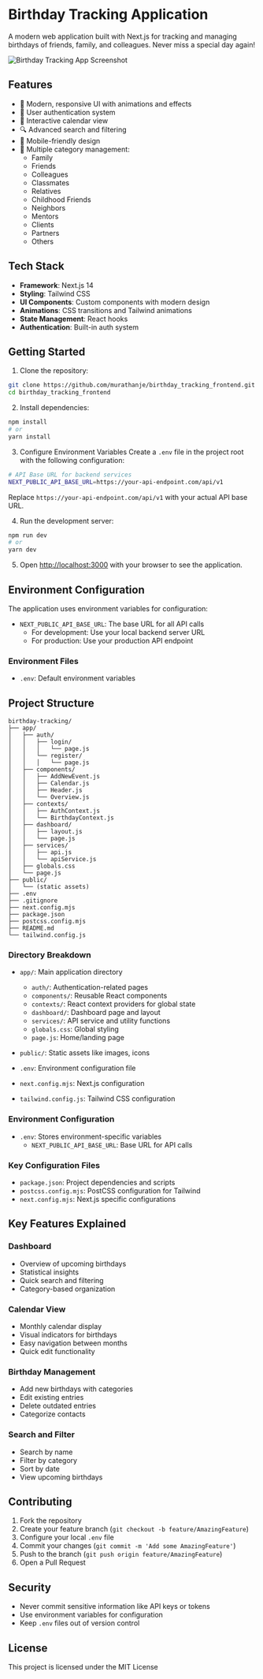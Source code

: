 # Birthday Tracking Application

A modern web application built with Next.js for tracking and managing birthdays of friends, family, and colleagues. Never miss a special day again!

![Birthday Tracking App Screenshot](https://i.hizliresim.com/adcxccu.png)

## Features

- 🎨 Modern, responsive UI with animations and effects
- 👤 User authentication system
- 📅 Interactive calendar view
- 🔍 Advanced search and filtering
- 📱 Mobile-friendly design
- 🎯 Multiple category management:
  - Family
  - Friends
  - Colleagues
  - Classmates
  - Relatives
  - Childhood Friends
  - Neighbors
  - Mentors
  - Clients
  - Partners
  - Others

## Tech Stack

- **Framework**: Next.js 14
- **Styling**: Tailwind CSS
- **UI Components**: Custom components with modern design
- **Animations**: CSS transitions and Tailwind animations
- **State Management**: React hooks
- **Authentication**: Built-in auth system

## Getting Started

1. Clone the repository:
```bash
git clone https://github.com/murathanje/birthday_tracking_frontend.git
cd birthday_tracking_frontend
```

2. Install dependencies:
```bash
npm install
# or
yarn install
```

3. Configure Environment Variables
Create a `.env` file in the project root with the following configuration:
```bash
# API Base URL for backend services
NEXT_PUBLIC_API_BASE_URL=https://your-api-endpoint.com/api/v1
```
Replace `https://your-api-endpoint.com/api/v1` with your actual API base URL.

4. Run the development server:
```bash
npm run dev
# or
yarn dev
```

5. Open [http://localhost:3000](http://localhost:3000) with your browser to see the application.

## Environment Configuration

The application uses environment variables for configuration:

- `NEXT_PUBLIC_API_BASE_URL`: The base URL for all API calls
  - For development: Use your local backend server URL
  - For production: Use your production API endpoint

### Environment Files

- `.env`: Default environment variables

## Project Structure

```
birthday-tracking/
├── app/
│   ├── auth/
│   │   ├── login/
│   │   │   └── page.js
│   │   └── register/
│   │   │   └── page.js
│   ├── components/
│   │   ├── AddNewEvent.js
│   │   ├── Calendar.js
│   │   ├── Header.js
│   │   └── Overview.js
│   ├── contexts/
│   │   ├── AuthContext.js
│   │   └── BirthdayContext.js
│   ├── dashboard/
│   │   ├── layout.js
│   │   └── page.js
│   ├── services/
│   │   ├── api.js
│   │   └── apiService.js
│   ├── globals.css
│   └── page.js
├── public/
│   └── (static assets)
├── .env
├── .gitignore
├── next.config.mjs
├── package.json
├── postcss.config.mjs
├── README.md
└── tailwind.config.js
```

### Directory Breakdown

- `app/`: Main application directory
  - `auth/`: Authentication-related pages
  - `components/`: Reusable React components
  - `contexts/`: React context providers for global state
  - `dashboard/`: Dashboard page and layout
  - `services/`: API service and utility functions
  - `globals.css`: Global styling
  - `page.js`: Home/landing page

- `public/`: Static assets like images, icons
- `.env`: Environment configuration file
- `next.config.mjs`: Next.js configuration
- `tailwind.config.js`: Tailwind CSS configuration

### Environment Configuration

- `.env`: Stores environment-specific variables
  - `NEXT_PUBLIC_API_BASE_URL`: Base URL for API calls

### Key Configuration Files

- `package.json`: Project dependencies and scripts
- `postcss.config.mjs`: PostCSS configuration for Tailwind
- `next.config.mjs`: Next.js specific configurations

## Key Features Explained

### Dashboard
- Overview of upcoming birthdays
- Statistical insights
- Quick search and filtering
- Category-based organization

### Calendar View
- Monthly calendar display
- Visual indicators for birthdays
- Easy navigation between months
- Quick edit functionality

### Birthday Management
- Add new birthdays with categories
- Edit existing entries
- Delete outdated entries
- Categorize contacts

### Search and Filter
- Search by name
- Filter by category
- Sort by date
- View upcoming birthdays

## Contributing

1. Fork the repository
2. Create your feature branch (`git checkout -b feature/AmazingFeature`)
3. Configure your local `.env` file
4. Commit your changes (`git commit -m 'Add some AmazingFeature'`)
5. Push to the branch (`git push origin feature/AmazingFeature`)
6. Open a Pull Request

## Security

- Never commit sensitive information like API keys or tokens
- Use environment variables for configuration
- Keep `.env` files out of version control

## License

This project is licensed under the MIT License

